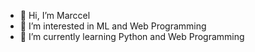 - 👋 Hi, I’m Marccel
- 👀 I’m interested in ML and Web Programming
- 🌱 I’m currently learning Python and Web Programming

<!---
imei34/imei34 is a ✨ special ✨ repository because its `README.md` (this file) appears on your GitHub profile.
You can click the Preview link to take a look at your changes.
--->
